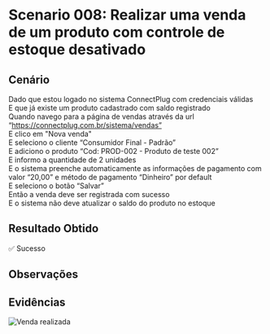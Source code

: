 # Scenario 008: Realizar uma venda de um produto com controle de estoque desativado

## Cenário
Dado que estou logado no sistema ConnectPlug com credenciais válidas  
E que já existe um produto cadastrado com saldo registrado  
Quando navego para a página de vendas através da url “https://connectplug.com.br/sistema/vendas”  
E clico em "Nova venda"  
E seleciono o cliente “Consumidor Final - Padrão”  
E adiciono o produto “Cod: PROD-002 - Produto de teste 002”  
E informo a quantidade de 2 unidades  
E o sistema preenche automaticamente as informações de pagamento com valor “20,00” e método de pagamento “Dinheiro” por default  
E seleciono o botão “Salvar”  
Então a venda deve ser registrada com sucesso  
E o sistema não deve atualizar o saldo do produto no estoque

## Resultado Obtido
✅ Sucesso

## Observações

## Evidências
![Venda realizada](../evidencias/scenario_008/screenshot1.png)
